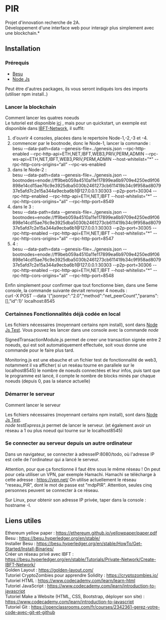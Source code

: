# PIR
Projet d'innovation recherche de 2A. <br>
Développement d'une interface web pour interagir plus simplement avec une blockchain.*

## Installation

### Prérequis
<ul>
  <li><a href="https://besu.hyperledger.org/en/stable/HowTo/Get-Started/Install-Binaries/">Besu<a></li>
  <li><a href="https://nodejs.org/en/">Node Js<a></li>
</ul>
    Peut être d'autres packages, ils vous seront indiqués lors des imports (utiliser npm install..)



### Lancer la blockchain
Comment lancer les quatres noeuds <br>
Le tutoriel est disponible <a href="https://besu.hyperledger.org/en/stable/Tutorials/Private-Network/Create-IBFT-Network/">ici<a> , mais pour un quickstart, un exemple est disponible dans <a href="https://github.com/ColineVL/PIR/tree/master/IBFT-Network">IBFT-Network<a>, il suffit:
  <ol>
    <li>d'ouvrir 4 consoles, placées dans le repertoire Node-1,-2,-3 et -4. </li>
    <li> commencer par le bootnode, donc le Node-1, lancer la commande : <br>
      besu --data-path=data --genesis-file=../genesis.json --rpc-http-enabled  --rpc-http-api=ETH,NET,IBFT,WEB3,PRIV,PERM,ADMIN --rpc-ws-api=ETH,NET,IBFT,WEB3,PRIV,PERM,ADMIN --host-whitelist="*" --rpc-http-cors-origins=“all” --rpc-ws-enabled </li>
    <li> dans le Node-2 : <br>
      besu --data-path=data --genesis-file=../genesis.json --bootnodes=enode://ff9beb059a4510a11e117899ea6b9709e4250ed9f06898e14cd15ae76c9e3925dba5030b2461273cb611419b34c9f958ad807937e5afd7c2e15a344a9ecba6b1@127.0.0.1:30303 --p2p-port=30304 --rpc-http-enabled --rpc-http-api=ETH,NET,IBFT --host-whitelist="*" --rpc-http-cors-origins="all" --rpc-http-port=8549 </li>
    <li> dans le 3 : <br>
      besu --data-path=data --genesis-file=../genesis.json --bootnodes=enode://ff9beb059a4510a11e117899ea6b9709e4250ed9f06898e14cd15ae76c9e3925dba5030b2461273cb611419b34c9f958ad807937e5afd7c2e15a344a9ecba6b1@127.0.0.1:30303 --p2p-port=30305 --rpc-http-enabled --rpc-http-api=ETH,NET,IBFT --host-whitelist="*" --rpc-http-cors-origins="all" --rpc-http-port=8547 </li>
    <li> 4 : <br>
      besu --data-path=data --genesis-file=../genesis.json --bootnodes=enode://ff9beb059a4510a11e117899ea6b9709e4250ed9f06898e14cd15ae76c9e3925dba5030b2461273cb611419b34c9f958ad807937e5afd7c2e15a344a9ecba6b1@127.0.0.1:30303 --p2p-port=30306 --rpc-http-enabled --rpc-http-api=ETH,NET,IBFT --host-whitelist="*" --rpc-http-cors-origins="all" --rpc-http-port=8548  </li>
  </ol>
   Enfin simplement pour confirmer que tout fonctionne bien, dans une 5eme console, la commande suivante devrait renvoyer 4 noeuds : <br>
  curl -X POST --data '{"jsonrpc":"2.0","method":"net_peerCount","params":[],"id":1}' localhost:8545

### Certainnes Fonctionnalités déjà codée en local

Les fichiers nécessaires (moyennant certains npm install), sont dans <a href="https://github.com/ColineVL/PIR/tree/master/Node_Js_Tes">Node Js Test<a>. Vous pouvez les lancer dans une console avec la commande <i> node <nom du fichier> </i> <br> 
  
SignedTransactionModule.js permet de creer une transaction signée entre 2 noeuds, qui est soit automatiquement effectuée, soit vous donne une commande pour le faire plus tard.

Monitoring.js est une ebauche et un fichier test de fonctionnalité de web3, notamment il va afficher( si un reséau tourne en parallele sur le localhost8545) le nombre de noeuds connectées et leur infos, puis tant que le programme est lancé, il compte le nombre de blocks minés par chaque noeuds (depuis 0, pas la séance actuelle)


### Démarrer le serveur
Comment lancer le serveur <br>

Les fichiers nécessaires (moyennant certains npm install), sont dans <a href="https://github.com/ColineVL/PIR/tree/master/Node_Js_Tes">Node Js Test<a>. <br>
  <i> node testExpress.js </i> permet de lancer le serveur. (et également avoir un réseau a 1 ou plus noeud qui tourne sur le localhost8545)

### Se connecter au serveur depuis un autre ordinateur
Dans un navigateur, se connecter à adresseIP:8080/todo, où l'adresse IP est celle de l'ordinateur qui a lancé le serveur. 

Attention, pour que ça fonctionne il faut être sous le même réseau !
On peut pour cela utiliser un VPN, par exemple Hamachi. 
Hamachi se télécharge à cette adresse : https://vpn.net/
On utilise actuellement le réseau "reseau_PIR", dont le mot de passe est "mdpPIR". Attention, seules cinq personnes peuvent se connecter à ce réseau.

Sur Linux, pour obtenir son adresse IP privée, taper dans la console : hostname -I.

## Liens utiles
Ethereum yellow paper : https://ethereum.github.io/yellowpaper/paper.pdf <br>
Besu : https://besu.hyperledger.org/en/stable/ <br>
Installer Besu : https://besu.hyperledger.org/en/stable/HowTo/Get-Started/Install-Binaries/ <br>
Créer un réseau privé avec IBFT : https://besu.hyperledger.org/en/stable/Tutorials/Private-Network/Create-IBFT-Network/ <br>
Golden Layout : https://golden-layout.com/ <br>
Tutoriel CryptoZombies pour apprendre Solidity : https://cryptozombies.io/ <br>
Tutoriel HTML : https://www.codecademy.com/learn/learn-html <br>
Tutoriel JavaScript : https://www.codecademy.com/learn/introduction-to-javascript <br>
Tutoriel Make a Website (HTML, CSS, Bootstrap, déployer son site) : https://www.codecademy.com/learn/introduction-to-javascript <br>
Tutoriel Git : https://openclassrooms.com/fr/courses/2342361-gerez-votre-code-avec-git-et-github <br>
